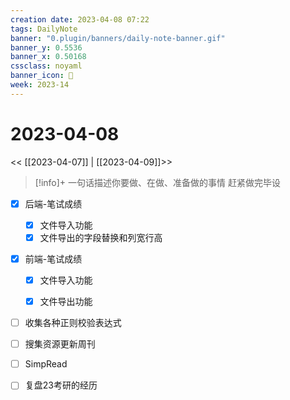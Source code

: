 ```yaml
---
creation date: 2023-04-08 07:22
tags: DailyNote
banner: "0.plugin/banners/daily-note-banner.gif"
banner_y: 0.5536
banner_x: 0.50168
cssclass: noyaml
banner_icon: 💌
week: 2023-14
---
```


# 2023-04-08

<< [[2023-04-07]] | [[2023-04-09]]>>


> [!info]+ 一句话描述你要做、在做、准备做的事情
> 赶紧做完毕设


- [x] 后端-笔试成绩
	- [x] 文件导入功能
	- [x] 文件导出的字段替换和列宽行高
- [x] 前端-笔试成绩
	- [x] 文件导入功能
	- [x] 文件导出功能



- [ ] 收集各种正则校验表达式
- [ ] 搜集资源更新周刊
- [ ] SimpRead

- [ ] 复盘23考研的经历